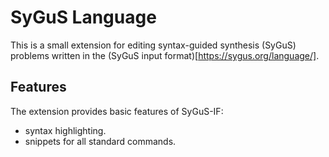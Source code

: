 # SyGuS Language

This is a small extension for editing syntax-guided synthesis (SyGuS) problems written in the (SyGuS input format)[https://sygus.org/language/].

## Features

The extension provides basic features of SyGuS-IF:
- syntax highlighting.
- snippets for all standard commands.
